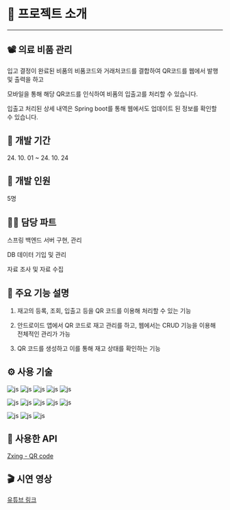 <h1>🔔 프로젝트 소개</h1>
<hr>

<h2>📽️ 의료 비품 관리 </h2>
입고 결정이 완료된 비품의 비품코드와 거래처코드를 결합하여 QR코드를 웹에서 발행 및 출력을 하고

모바일을 통해 해당 QR코드를 인식하여 비품의 입출고를 처리할 수 있습니다.

입출고 처리된 상세 내역은 Spring boot를 통해 웹에서도 업데이트 된 정보를 확인할 수 있습니다.
<br>

<h2>📅 개발 기간</h2>
24. 10. 01 ~ 24. 10. 24
<br>

<h2>👥 개발 인원</h2>
5명       
<br>

<h2>💁‍♂️ 담당 파트</h2>
스프링 백엔드 서버 구현, 관리

DB 데이터 기입 및 관리

자료 조사 및 자료 수집
<br>

<h2>📍 주요 기능 설명</h2>

1. 재고의 등록, 조회, 입출고 등을 QR 코드를 이용해 처리할 수 있는 기능

2. 안드로이드 앱에서 QR 코드로 재고 관리를 하고, 웹에서는 CRUD 기능을 이용해 전체적인 관리가 가능

3. QR 코드를 생성하고 이를 통해 재고 상태를 확인하는 기능

<h2>⚙️ 사용 기술</h2>

![js](https://img.shields.io/badge/Spring-6DB33F?style=for-the-badge&logo=spring&logoColor=white)
![js](https://img.shields.io/badge/MySQL-00000F?style=for-the-badge&logo=mysql&logoColor=white)
![js](https://img.shields.io/badge/Bootstrap-563D7C?style=for-the-badge&logo=bootstrap&logoColor=white)
![js](https://img.shields.io/badge/GitHub-100000?style=for-the-badge&logo=github&logoColor=white)
![js](https://img.shields.io/badge/GIT-E44C30?style=for-the-badge&logo=git&logoColor=white)

![js](https://img.shields.io/badge/React-20232A?style=for-the-badge&logo=react&logoColor=61DAFB)
![js](https://img.shields.io/badge/Android-3DDC84?style=for-the-badge&logo=android&logoColor=white)
![js](https://img.shields.io/badge/Kotlin-0095D5?&style=for-the-badge&logo=kotlin&logoColor=white)
![js](https://img.shields.io/badge/Java-ED8B00?style=for-the-badge&logo=openjdk&logoColor=white)
![js](https://img.shields.io/badge/JavaScript-F7DF1E?style=for-the-badge&logo=JavaScript&logoColor=white)

![js](https://img.shields.io/badge/CSS3-1572B6?style=for-the-badge&logo=css3&logoColor=white)
![js](https://img.shields.io/badge/HTML5-E34F26?style=for-the-badge&logo=html5&logoColor=white)
![js](https://img.shields.io/badge/Sourcetree-0052CC?style=for-the-badge&logo=Sourcetree&logoColor=white)

<h2>🔑 사용한 API</h2>
<a href="https://github.com/zxing/zxing/tree/master">Zxing - QR code</a>

<h2>🎬 시연 영상</h2>
<a href="https://youtu.be/S9ob_ej_wTM">유튜브 링크</a>

